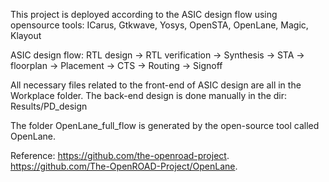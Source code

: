 This project is deployed according to the ASIC design flow using opensource tools:
ICarus, Gtkwave, Yosys, OpenSTA, OpenLane, Magic, Klayout

ASIC design flow:
RTL design -> RTL verification -> Synthesis -> STA -> floorplan -> Placement -> CTS -> Routing -> Signoff

All necessary files related to the front-end of ASIC design are all in the Workplace folder.
The back-end design is done manually in the dir: Results/PD_design

The folder OpenLane_full_flow is generated by the open-source tool called OpenLane.


Reference:
https://github.com/the-openroad-project.
https://github.com/The-OpenROAD-Project/OpenLane.

